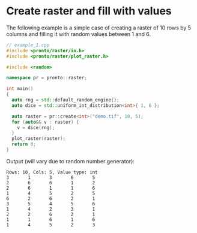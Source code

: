 # Create raster and fill with values 
The following example is a simple case of creating a raster of 10 rows by 5 columns and filling it with random values between 1 and 6. 
```cpp
// example_1.cpp
#include <pronto/raster/io.h>
#include <pronto/raster/plot_raster.h>

#include <random>

namespace pr = pronto::raster;

int main()
{
  auto rng = std::default_random_engine{};
  auto dice = std::uniform_int_distribution<int>{ 1, 6 };

  auto raster = pr::create<int>("demo.tif", 10, 5);
  for (auto&& v : raster) {
    v = dice(rng);
  }
  plot_raster(raster);
  return 0;
}
```
Output (will vary due to random number generator):
```
Rows: 10, Cols: 5, Value type: int
3       1       3       6       5
2       6       6       1       2
2       6       1       1       6
1       4       5       2       5
6       2       6       2       1
3       5       4       5       6
1       4       2       3       1
2       2       6       2       1
1       1       6       1       6
1       4       5       2       3
```